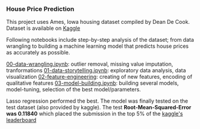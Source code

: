 ### House Price Prediction

This project uses Ames, Iowa housing dataset compiled by Dean De Cook. Dataset is available on [Kaggle](https://www.kaggle.com/c/house-prices-advanced-regression-techniques)

Following notebooks include step-by-step analysis of the dataset; from data wrangling to building a machine learning model that predicts house prices as accurately as possible.

[00-data-wrangling.ipynb](https://github.com/limbachia/data-science/blob/master/Capstone-01/00-data-wrangling.ipynb): outlier removal, missing value imputation, tranformations
[01-data-storytelling.ipynb](https://github.com/limbachia/data-science/blob/master/Capstone-01/01-data-storytelling.ipynb): exploratory data analysis, data visualization
[02-feature-engineering](https://github.com/limbachia/data-science/blob/master/Capstone-01/02-feature-engineering.ipynb): creating of new features, encoding of qualitative features
[03-model-building.ipynb](https://github.com/limbachia/data-science/blob/master/Capstone-01/03-model-building.ipynb): building several models, model-tuning, selection of the best model/parameters.

Lasso regression performed the best. The model was finally tested on the test dataset (also provided by kaggle). 
The test __Root-Mean-Squared-Error was 0.11840__ which placed the submission in the top 5% of the [kaggle's leaderboard](https://www.kaggle.com/c/house-prices-advanced-regression-techniques/leaderboard#score)

